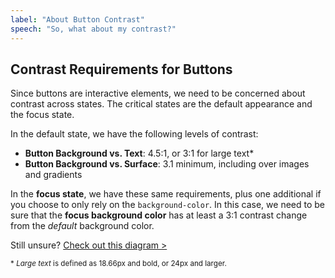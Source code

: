 ```yaml
---
label: "About Button Contrast"
speech: "So, what about my contrast?"
---
```


## Contrast Requirements for Buttons

Since buttons are interactive elements, we need to be concerned about contrast across states. The critical states are the default appearance and the focus state.

In the default state, we have the following levels of contrast:

- **Button Background vs. Text**: 4.5:1, or 3:1 for large text\*
- **Button Background vs. Surface**: 3.1 minimum, including over images and gradients

In the **focus state**, we have these same requirements, plus one additional if you choose to only rely on the `background-color`. In this case, we need to be sure that the **focus background color** has at least a 3:1 contrast change from the _default_ background color.

Still unsure? [Check out this diagram >](https://twitter.com/5t3ph/status/1340367293440696321/photo/1)

<small>\* _Large text_ is defined as 18.66px and bold, or 24px and larger.</small>
